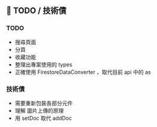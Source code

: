## 📌 TODO / 技術債

### TODO

- 搜尋頁面
- 分頁
- 收藏功能
- 整理出專案使用的 types
- 正確使用 FirestoreDataConverter ，取代目前 api 中的 as

### 技術債

- 需要重新包裝各部分元件
- 理解 圖片上傳的原理
- 用 setDoc 取代 addDoc

